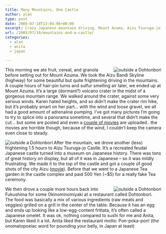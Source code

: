 ```yaml
---
title: Many Mountains, One Castle
author: alan
type: post
date: 2005-07-18T13:04:06+00:00
excerpt: Crazy Japanese mountain driving, Mount Azuma, Aizu Tsuruga-jo Castle, and pon-poka-pon!
url: /2005/07/18/mountains-and-a-castle/
categories:
  - alan
  - anita
  - japan

---
```

[<img src="https://zeroasterisk.com/photos/albums/Japan2005-DayTrips/DSC00719.thumb.jpg" title="outside a Dohtonbori" align="right" />][1] This morning we ate fruit, cereal, and granola before setting out for Mount Azuma. We took the Aizu Bandi Skyline (highway) for some beautiful but quite frightening driving in the mountains. A couple hours of hair-pin turns and sulfur smelling air later, we ended up at Mount Azuma. It’s a large (dormant?) volcano crater in the midst of a gorgeous mountain range. We walked around the crater, against some very serious winds. Karen hated heights, and so didn’t make the crater rim hike, but it’s probably smart on her part… with the wind and loose gravel, we all had a good amount of adrenaline pumping. I’ve got many pictures I’m going to try to splice into a panorama sometime, and several that didn’t make the cut… but some are posted and even a [couple of movies][2] are uploaded.. the movies are horrible though, because of the wind, I couldn’t keep the camera even close to steady.

[<img src="https://zeroasterisk.com/photos/albums/Japan2005-DayTrips/DSC00797.thumb.jpg" title="outside a Dohtonbori" align="left" />][3] After the mountain, we drove another (less) frightening 1.5 hours to Aizu Tsuruga-jo Castle. It’s a recreated feudal Japanese castle turned into a museum on Japanese history. There was tons of great history on display, but all of it was in Japanese – so it was mildly frustrating. We made it to the top of the castle and got a couple of good shots of the city Aizu ([movie][4]). Before that we went to a Japanese Tea garden in the castle complex and paid 500 Yen (~$5) for a really fake Tea ceremony.

[<img src="https://zeroasterisk.com/photos/albums/Japan2005-Misc/DSC00821.thumb.jpg" title="outside a Dohtonbori" align="right" />][5] We then drove a couple more hours back into Fukushima for some Okinominomiyaki at a restaurant called Dohtonbori. The food was basically a mix of various ingredients (raw meats and veggies) grilled on a grill in the center of the table. Because it has an egg and ends up looking like a low-egg-content frittata, it’s often called a Japanese omelet. It was ok, nothing compared to sushi for me and Anita, but Karen liked it a lot. Anita liked the restaurant motto: Pon-poka-pon! (the onomatopoeiac word for pounding your belly, in Japan at least)


 [1]: https://zeroasterisk.com/photos/view_photo.php?set_albumName=Japan2005-DayTrips&id=DSC00719
 [2]: https://zeroasterisk.com/photos/view_photo.php?set_albumName=Japan2005-DayTrips&id=MOV00788
 [3]: https://zeroasterisk.com/photos/view_photo.php?set_albumName=Japan2005-DayTrips&id=DSC00797
 [4]: https://zeroasterisk.com/photos/view_photo.php?set_albumName=Japan2005-DayTrips&id=MOV00806
 [5]: https://zeroasterisk.com/photos/view_photo.php?set_albumName=Japan2005-Misc&id=DSC00821
